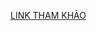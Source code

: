 [LINK THAM KHẢO](https://drive.google.com/file/d/1wUxSlgE2m8kbC1CbLR88z3F063IO-AZS/view?usp=drive_link)
